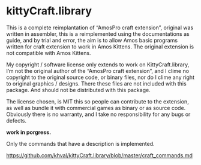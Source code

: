 # kittyCraft.library

This is a complete reimplantation of “AmosPro craft extension”, original was written in assembler, 
this is a reimplemented using the documentations as guide, and by trial and error, the aim is to allow Amos basic programs written for craft extension to work in Amos Kittens. The original extension is not compatible with Amos Kittens.

My copyright / software license only extends to work on KittyCraft.library, I’m not the original author of the “AmosPro craft extension”, and I clime no copyright to the original source code, or binary files, nor do I clime any right to original graphics / designs. There these files are not included with this package. And should not be distributed with this package.

The license chosen, is MIT this so people can contribute to the extension, as well as bundle it with commercial games as binary or as source code. Obviously there is no warranty, and I take no responsibility for any bugs or defects.

**work in porgress.**

Only the commands that have a description is implemented.

https://github.com/khval/kittyCraft.library/blob/master/craft_commands.md


